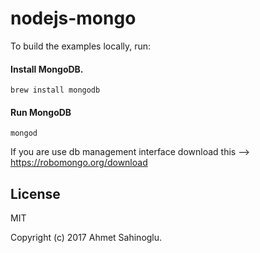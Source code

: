 # nodejs-mongo

To build the examples locally, run:

#### Install MongoDB.
```
brew install mongodb
```

#### Run MongoDB
```
mongod
```

If you are use db management interface download this --> https://robomongo.org/download

## License

MIT

Copyright (c) 2017 Ahmet Sahinoglu.
